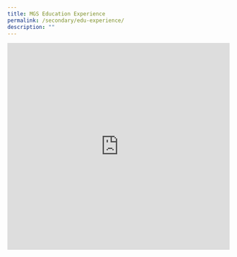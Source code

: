 ```yaml
---
title: MGS Education Experience
permalink: /secondary/edu-experience/
description: ""
---
```





<div style="width:100%; height:470px">
	<iframe allowfullscreen="true" height="100%" width="100%" frameborder="0" src="https://docs.google.com/presentation/d/e/2PACX-1vRIIQaCcEd_MeIoM_tGzCFUluvAOpm1omkE3TYxJpFJAnhgQzt2nT13W2VeK-LfYN9-razACxYBReYQ/embed?start=false&loop=false&delayms=3000"></iframe>
	</div>
